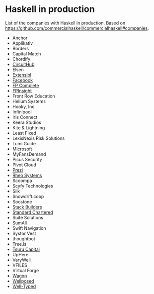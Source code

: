 # Haskell in production

List of the companies with Haskell in production. Based on https://github.com/commercialhaskell/commercialhaskell#companies.

* Anchor
* Applikativ
* Borders
* Capital Match
* Chordify
* [CircuitHub](https://circuithub.com/)
* Elsen
* [Extensibl](https://extensibl.com/)
* [Facebook](https://code.facebook.com/)
* [FP Complete](https://www.fpcomplete.com/)
* [FPInsight](http://www.fpinsight.com/)
* Front Row Education
* Helium Systems
* Hooky, Inc
* Infinipool
* Iris Connect
* Keera Studios
* Kite & Lightning
* Least Fixed
* LexisNexis Risk Solutions
* Lumi Guide
* Microsoft
* MyFansDemand
* Picus Security
* Pivot Cloud
* [Prezi](https://prezi.com/)
* [Rheo Systems](http://rheosystems.com/)
* Scoompa
* Scyfy Technologies
* Silk
* Snowdrift.coop
* Soostone
* [Stack Builders](https://www.stackbuilders.com/)
* [Standard Chartered](https://www.sc.com/en/)
* Suite Solutions
* SumAll
* Swift Navigation
* Systor Vest
* thoughtbot
* Tree.is
* [Tsuru Capital](http://www.tsurucapital.com/en/)
* UpHere
* VaryWell
* VFILES
* Virtual Forge
* [Wagon](https://www.wagonhq.com/)
* [Wellposed](http://www.wellposed.com/)
* [Well-Typed](http://www.well-typed.com/)
